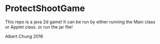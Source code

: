 # ProtectShootGame

This repo is a java 2d game! It can be run by either running the Main class or Applet class.
or run the jar file!

Albert Chung 2016
